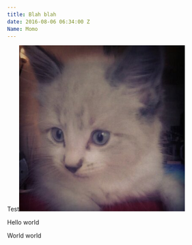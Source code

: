 ```yaml
---
title: Blah blah
date: 2016-08-06 06:34:00 Z
Name: Momo
---
```


Test![1336085698502.jpg](/uploads/1336085698502.jpg)

Hello world 

World world